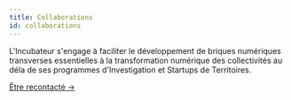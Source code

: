 ```yaml
---
title: Collaborations
id: collaborations
---
```

L'Incubateur s'engage à faciliter le développement de briques numériques transverses essentielles à la transformation numérique des collectivités au déla de ses programmes d'Investigation et Startups de Territoires.

<a href="/contact-territoires/" class="cta">Être recontacté →</a>
